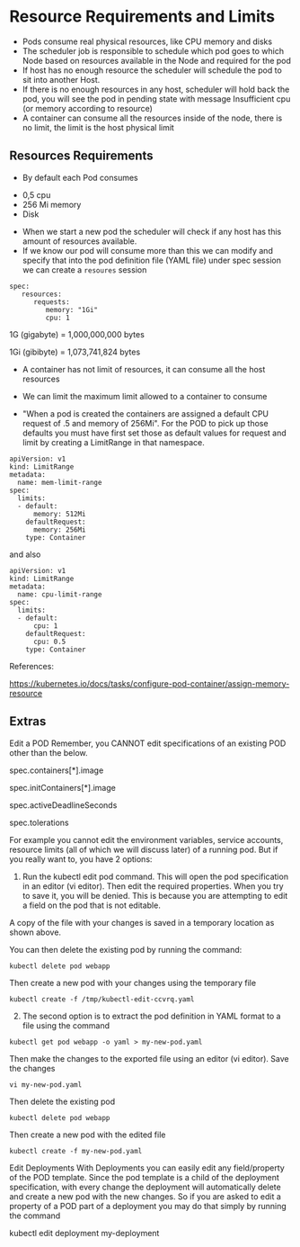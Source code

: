 # Resource Requirements and Limits


- Pods consume real physical resources, like CPU memory and disks
- The scheduler job is responsible to schedule which pod goes to which Node based on resources available in the Node and required for the pod
- If host has no enough resource the scheduler will schedule the pod to sit into another Host.
- If there is no enough resources in any host, scheduler will hold back the pod, you will see the pod in pending state with message Insufficient cpu (or memory according to resource)
- A container can consume all the resources inside of the node, there is no limit, the limit is the host physical limit


## Resources Requirements

- By default each Pod consumes
* 0,5 cpu
* 256 Mi memory
* Disk

- When we start a new pod the scheduler will check if any host has this amount of resources available.
- If we know our pod will consume more than this we can modify and specify that into the pod definition file (YAML file) under spec session we can create a `resoures` session

```
spec:
   resources:
      requests:
         memory: "1Gi"
         cpu: 1
```


1G (gigabyte) = 1,000,000,000 bytes

1Gi (gibibyte) = 1,073,741,824 bytes


- A container has not limit of resources, it can consume all the host resources
- We can limit the maximum limit allowed to a container to consume


- "When a pod is created the containers are assigned a default CPU request of .5 and memory of 256Mi". For the POD to pick up those defaults you must have first set those as default values for request and limit by creating a LimitRange in that namespace.


```
apiVersion: v1
kind: LimitRange
metadata:
  name: mem-limit-range
spec:
  limits:
  - default:
      memory: 512Mi
    defaultRequest:
      memory: 256Mi
    type: Container
```

and also

```
apiVersion: v1
kind: LimitRange
metadata:
  name: cpu-limit-range
spec:
  limits:
  - default:
      cpu: 1
    defaultRequest:
      cpu: 0.5
    type: Container
```


References:

https://kubernetes.io/docs/tasks/configure-pod-container/assign-memory-resource



## Extras

Edit a POD
Remember, you CANNOT edit specifications of an existing POD other than the below.

spec.containers[*].image

spec.initContainers[*].image

spec.activeDeadlineSeconds

spec.tolerations

For example you cannot edit the environment variables, service accounts, resource limits (all of which we will discuss later) of a running pod. But if you really want to, you have 2 options:

1. Run the kubectl edit pod <pod name> command.  This will open the pod specification in an editor (vi editor). Then edit the required properties. When you try to save it, you will be denied. This is because you are attempting to edit a field on the pod that is not editable.


A copy of the file with your changes is saved in a temporary location as shown above.

You can then delete the existing pod by running the command:

```
kubectl delete pod webapp
```


Then create a new pod with your changes using the temporary file

```
kubectl create -f /tmp/kubectl-edit-ccvrq.yaml
```


2. The second option is to extract the pod definition in YAML format to a file using the command

```
kubectl get pod webapp -o yaml > my-new-pod.yaml
```


Then make the changes to the exported file using an editor (vi editor). Save the changes

```
vi my-new-pod.yaml
```

Then delete the existing pod

```
kubectl delete pod webapp
```

Then create a new pod with the edited file

```
kubectl create -f my-new-pod.yaml
```




Edit Deployments
With Deployments you can easily edit any field/property of the POD template. Since the pod template is a child of the deployment specification,  with every change the deployment will automatically delete and create a new pod with the new changes. So if you are asked to edit a property of a POD part of a deployment you may do that simply by running the command

kubectl edit deployment my-deployment
